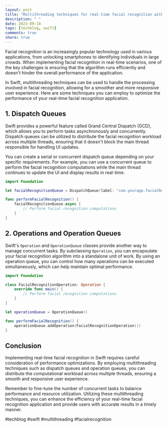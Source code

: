 ```yaml
---
layout: post
title: "Multithreading techniques for real-time facial recognition with Swift"
description: " "
date: 2023-09-18
tags: [techblog, swift]
comments: true
share: true
---
```


Facial recognition is an increasingly popular technology used in various applications, from unlocking smartphones to identifying individuals in large crowds. When implementing facial recognition in real-time scenarios, one of the key challenges is ensuring that the algorithm runs efficiently and doesn't hinder the overall performance of the application.

In Swift, multithreading techniques can be used to handle the processing involved in facial recognition, allowing for a smoother and more responsive user experience. Here are some techniques you can employ to optimize the performance of your real-time facial recognition application.

## 1. Dispatch Queues

Swift provides a powerful feature called Grand Central Dispatch (GCD), which allows you to perform tasks asynchronously and concurrently. Dispatch queues can be utilized to distribute the facial recognition workload across multiple threads, ensuring that it doesn't block the main thread responsible for handling UI updates.

You can create a serial or concurrent dispatch queue depending on your specific requirements. For example, you can use a concurrent queue to perform the facial recognition computations while the main thread continues to update the UI and display results in real-time.

```swift
import Foundation

let facialRecognitionQueue = DispatchQueue(label: "com.yourapp.facialRecognition", attributes: .concurrent)

func performFacialRecognition() {
    facialRecognitionQueue.async {
        // Perform facial recognition computations
    }
}
```

## 2. Operations and Operation Queues

Swift's `Operation` and `OperationQueue` classes provide another way to manage concurrent tasks. By subclassing `Operation`, you can encapsulate your facial recognition algorithm into a standalone unit of work. By using an operation queue, you can control how many operations can be executed simultaneously, which can help maintain optimal performance.

```swift
import Foundation

class FacialRecognitionOperation: Operation {
    override func main() {
        // Perform facial recognition computations
    }
}

let operationQueue = OperationQueue()

func performFacialRecognition() {
    operationQueue.addOperation(FacialRecognitionOperation())
}
```

## Conclusion

Implementing real-time facial recognition in Swift requires careful consideration of performance optimizations. By employing multithreading techniques such as dispatch queues and operation queues, you can distribute the computational workload across multiple threads, ensuring a smooth and responsive user experience.

Remember to fine-tune the number of concurrent tasks to balance performance and resource utilization. Utilizing these multithreading techniques, you can enhance the efficiency of your real-time facial recognition application and provide users with accurate results in a timely manner.

#techblog #swift #multithreading #facialrecognition